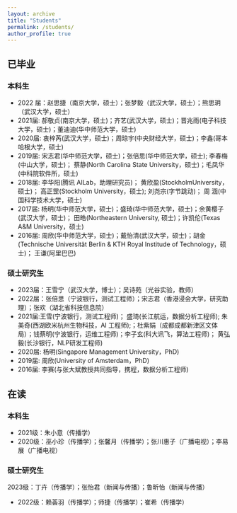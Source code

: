 ```yaml
---
layout: archive
title: "Students"
permalink: /students/
author_profile: true
---
```


## 已毕业
### 本科生

- 2022 届：赵思捷（南京大学，硕士）；张梦毅（武汉大学，硕士）；熊思玥（武汉大学，硕士）
- 2021届: 郝敬贞(南京大学，硕士)；齐艺(武汉大学，硕士)；晋兆雨(电子科技大学，硕士)；董迪迪(华中师范大学，硕士)
- 2020届: 衷梓芮(武汉大学，硕士)；周琼宇(中央财经大学，硕士)；李鑫(哥本哈根大学，硕士)
- 2019届: 宋志君(华中师范大学，硕士)；张倍思(华中师范大学，硕士); 李春梅(中山大学，硕士)； 蔡静(North Carolina State University，硕士)；毛凤华(中科院软件所，硕士)
- 2018届: 李华阳(腾讯 AILab，助理研究员)； 黄欣盈(StockholmUniversity，硕士)； 高正罡(Stockholm University，硕士); 刘尧宗(字节跳动)； 周 涵(中国科学技术大学，硕士)
- 2017届: 杨明(华中师范大学，硕士)；盛琦(华中师范大学，硕士)；余黄樱子(武汉大学，硕士)； 田皓(Northeastern University, 硕士)；许凯伦(Texas A&M University，硕士)
- 2016届: 周欣(华中师范大学，硕士)；戴怡清(武汉大学，硕士)；胡金 (Technische Universität Berlin & KTH Royal Institude of Technology，硕士)； 王谦(阿里巴巴)

### 硕士研究生

- 2023届：王雪宁（武汉大学，博士）；吴诗苑（光谷实验，教师）
- 2022届：张倍思（宁波银行，测试工程师）；宋志君（香港浸会大学，研究助理）；张欢（湖北省科技信息院）
- 2021届:王雪(宁波银行，测试工程师)； 盛琦(长江航运，数据分析工程师); 朱美奇(西湖欧米杭州生物科技，AI 工程师);；杜紫娟（成都成都新津区文体局）；钱蔡明(宁波银行，运维工程师)；李子玄(科大讯飞，算法工程师)； 黄弘毅(长沙银行，NLP研发工程师)
- 2020届: 杨明(Singapore Management University，PhD)
- 2019届: 周欣(University of Amsterdam，PhD)
- 2016届: 李赛(与张大斌教授共同指导，携程，数据分析工程师)


## 在读
### 本科生

- 2021级：朱小意（传播学）
- 2020级：巫小珍（传播学）；张馨月（传播学）；张川惠子（广播电视）；李易展（广播电视）


### 硕士研究生

2023级：丁卉（传播学）；张怡君（新闻与传播）；鲁昕怡（新闻与传播）
- 2022级：赖荟羽（传播学）；师捷（传播学）；崔希（传播学）
  
